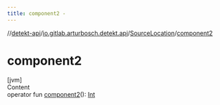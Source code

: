```yaml
---
title: component2 -
---
```

//[detekt-api](../../index.md)/[io.gitlab.arturbosch.detekt.api](../index.md)/[SourceLocation](index.md)/[component2](component2.md)



# component2  
[jvm]  
Content  
operator fun [component2](component2.md)(): [Int](https://kotlinlang.org/api/latest/jvm/stdlib/kotlin/-int/index.html)  



